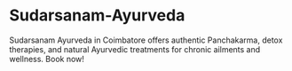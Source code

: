 # Sudarsanam-Ayurveda
Sudarsanam Ayurveda in Coimbatore offers authentic Panchakarma, detox therapies, and natural Ayurvedic treatments for chronic ailments and wellness. Book now!
